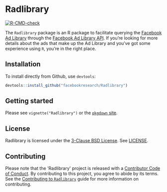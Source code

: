 # Radlibrary

<!-- badges: start -->
[![R-CMD-check](https://github.com/facebookresearch/Radlibrary/actions/workflows/R-CMD-check.yaml/badge.svg)](https://github.com/facebookresearch/Radlibrary/actions/workflows/R-CMD-check.yaml)
<!-- badges: end -->

The `Radlibrary` package is an R package to facilitate querying the [Facebook Ad Library](https://www.facebook.com/ads/library/) through the [Facebook Ad Library API](https://www.facebook.com/ads/library/api/). If you’re looking for more details about the ads that make up the Ad Library and you’ve got some experience using `R`, you’re in the right place.

## Installation

To install directly from Github, use `devtools`:

``` r
devtools::install_github("facebookresearch/Radlibrary")
```

## Getting started

Please see `vignette("Radlibrary")` or the [`pkgdown` site](https://facebookresearch.github.io/Radlibrary/).

## License

Radlibrary is licensed under the [3-Clause BSD License](https://opensource.org/licenses/BSD-3-Clause). See [LICENSE](LICENSE).

## Contributing

Please note that the 'Radlibrary' project is released with a [Contributor Code of Conduct](CODE_OF_CONDUCT.md). By contributing to this project, you agree to abide by its terms. See the [Contributing to `Radlibrary`](contributing.md) guide for more information on contributing.
